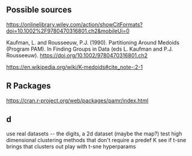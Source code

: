 ## Possible sources

https://onlinelibrary.wiley.com/action/showCitFormats?doi=10.1002%2F9780470316801.ch2&mobileUi=0

Kaufman, L. and Rousseeuw, P.J. (1990). Partitioning Around Medoids (Program PAM). In Finding Groups in Data (eds L. Kaufman and P.J. Rousseeuw). https://doi.org/10.1002/9780470316801.ch2


https://en.wikipedia.org/wiki/K-medoids#cite_note-:2-1

## R Packages

https://cran.r-project.org/web/packages/pamr/index.html

## d

use real datasets -- the digits, a 2d dataset (maybe the map?)
test high dimensional clustering methods that don't require a predef K
see if t-sne brings that clusters out
play with t-sne hyperparams